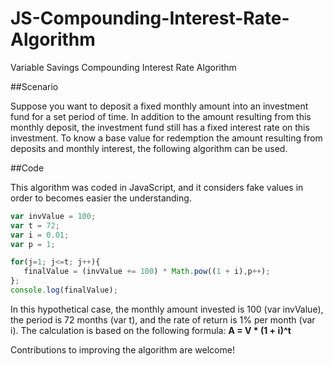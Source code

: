 # JS-Compounding-Interest-Rate-Algorithm
Variable Savings Compounding Interest Rate Algorithm

##Scenario

Suppose you want to deposit a fixed monthly amount into an investment fund for a set period of time.
In addition to the amount resulting from this monthly deposit, the investment fund still has a fixed interest rate on this investment.
To know a base value for redemption the amount resulting from deposits and monthly interest, the following algorithm can be used.

##Code

This algorithm was coded in JavaScript, and it considers fake values in order to becomes easier the understanding.

```javascript
var invValue = 100;
var t = 72;
var i = 0.01;
var p = 1;

for(j=1; j<=t; j++){
   finalValue = (invValue += 100) * Math.pow((1 + i),p++);
};
console.log(finalValue);
```
In this hypothetical case, the monthly amount invested is 100 (var invValue), the period is 72 months (var t), and the rate of return is 1% per month (var i).
The calculation is based on the following formula: **A = V * (1 + i)^t**

Contributions to improving the algorithm are welcome!
